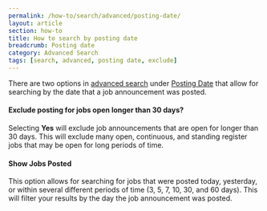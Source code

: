 ```yaml
---
permalink: /how-to/search/advanced/posting-date/
layout: article
section: how-to
title: How to search by posting date
breadcrumb: Posting date
category: Advanced Search
tags: [search, advanced, posting date, exclude]
---
```


There are two options in [advanced search](../) under [Posting Date](https://www.usajobs.gov/Search/AdvancedSearch/#idAdditionalOptions) that allow for searching by the date that a job announcement was posted.

#### Exclude posting for jobs open longer than 30 days?

Selecting **Yes** will exclude job announcements that are open for longer than 30 days. This will exclude many open, continuous, and standing register jobs that may be open for long periods of time.

#### Show Jobs Posted

This option allows for searching for jobs that were posted today, yesterday, or within several different periods of time (3, 5, 7, 10, 30, and 60 days). This will filter your results by the day the job announcement was posted.
